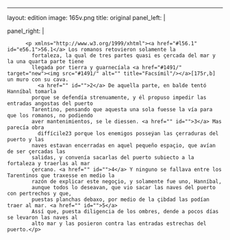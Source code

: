 <?xml version="1.0" encoding="UTF-8"?>
---
layout: edition
image: 165v.png 
title: original 
panel_left: | 

panel_right: |  
            
          <p xmlns="http://www.w3.org/1999/xhtml"><a href="#l56.1" id="e56.1">56.1</a> Los romanos retovieron solamente la
            fortaleza, la qual de tres partes quasi es çercada del mar y la una quarta parte tiene
            llegada por tierra y guarnecíala <a href="#1491/" target="new"><img src="#1491/" alt="" title="Facsímil"/></a>[175r,b] un muro con su cava.
              <a href="" id="">2</a> De aquella parte, en balde tentó Hanníbal tomarla
            porque se defendía strenuamente, y él propuso impedir las entradas angostas del puerto
            Tarentino, pensando que aquesta una sola fuesse la vía para que los romanos, no podiendo
            aver mantenimientos, se le diessen. <a href="" id="">3</a> Mas parecía obra
              diffícile23 porque los enemigos posseýan las çerraduras del puerto y las
            naves estavan encerradas en aquel pequeño espaçio, que avían de ser çercadas las
            salidas, y convenía sacarlas del puerto subiecto a la fortaleza y traerlas al mar
            çercano. <a href="" id="">4</a> Y ninguno se fallava entre los Tarentinos que traxesse en medio la
            razón de explicar este negoçio, y solamente fue uno, Hanníbal,
            aunque todos lo deseavan, que vio sacar las naves del puerto con pertrechos y que,
            puestas planchas debaxo, por medio de la çibdad las podían traer al mar. <a href="" id="">5</a>
            Assí que, puesta diligencia de los ombres, dende a pocos días se levaron las naves al
            alto mar y las posieron contra las entradas estrechas del puerto.</p>
        